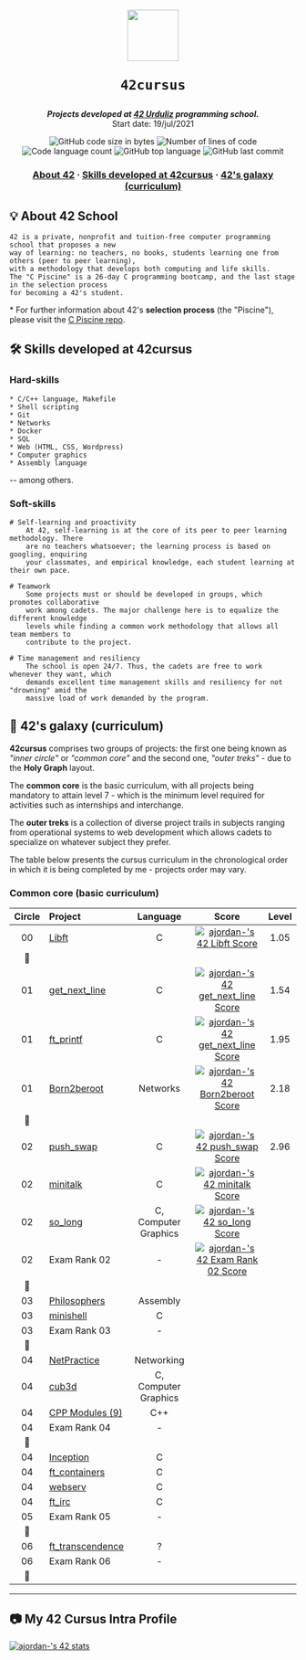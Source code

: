 <h1 align="center">
  <img  width="90" src="https://user-images.githubusercontent.com/19689770/129336866-169b0dc7-ea41-47d4-b50a-d466508031af.png">
  
	42cursus
</h1>

<p align="center">
	<b><i>Projects developed at <a href="https://www.42urduliz.com/">42 Urduliz</a> programming school.</i></b><br>
	Start date: 19/jul/2021
</p>

<p align="center">
	<img alt="GitHub code size in bytes" src="https://img.shields.io/github/languages/code-size/surfi89/42cursus?color=lightblue" />
	<img alt="Number of lines of code" src="https://img.shields.io/tokei/lines/github/surfi89/42cursus?color=yellowgreen" />
	<img alt="Code language count" src="https://img.shields.io/github/languages/count/surfi89/42cursus?color=yellow" />
	<img alt="GitHub top language" src="https://img.shields.io/github/languages/top/surfi89/42cursus?color=blue" />
	<img alt="GitHub last commit" src="https://img.shields.io/github/last-commit/surfi89/42cursus?color=green" />
</p>

<h3 align="center">
	<a href="#%EF%B8%8F-about-42">About 42</a>
	<span> · </span>
	<a href="#%EF%B8%8F-skills-developed-at-42cursus">Skills developed at 42cursus</a>
	<span> · </span>
	<a href="#-42s-galaxy-curriculum">42's galaxy (curriculum)</a>
</h3>

## 💡 About 42 School

	42 is a private, nonprofit and tuition-free computer programming school that proposes a new
	way of learning: no teachers, no books, students learning one from others (peer to peer learning),
	with a methodology that develops both computing and life skills.
	The "C Piscine" is a 26-day C programming bootcamp, and the last stage in the selection process
	for becoming a 42's student.

\* For further information about 42's **selection process** (the "Piscine"), please visit the [C Piscine repo](https://github.com/surfi89/42piscine).

## 🛠️ Skills developed at 42cursus

### Hard-skills

	* C/C++ language, Makefile
	* Shell scripting
	* Git
	* Networks
	* Docker
	* SQL
	* Web (HTML, CSS, Wordpress)
	* Computer graphics
	* Assembly language

-- among others.

### Soft-skills

	# Self-learning and proactivity
		At 42, self-learning is at the core of its peer to peer learning methodology. There
		are no teachers whatsoever; the learning process is based on googling, enquiring
		your classmates, and empirical knowledge, each student learning at their own pace.

	# Teamwork
		Some projects must or should be developed in groups, which promotes collaborative
		work among cadets. The major challenge here is to equalize the different knowledge
		levels while finding a common work methodology that allows all team members to
		contribute to the project.

	# Time management and resiliency
		The school is open 24/7. Thus, the cadets are free to work whenever they want, which
		demands excellent time management skills and resiliency for not "drowning" amid the
		massive load of work demanded by the program.

## 🌌 42's galaxy (curriculum)

**42cursus** comprises two groups of projects: the first one being known as _"inner circle"_ or _"common core"_ and the second one, _"outer treks"_ - due to the **Holy Graph** layout.

The **common core** is the basic curriculum, with all projects being mandatory to attain level 7 - which is the minimum level required for activities such as internships and interchange.

The **outer treks** is a collection of diverse project trails in subjects ranging from operational systems to web development which allows cadets to specialize on whatever subject they prefer.

The table below presents the cursus curriculum in the chronological order in which it is being completed by me - projects order may vary.

### Common core (basic curriculum)

| Circle | Project                                                      |  Language  |                            Score                              |  Level   |
| :----: | :----------------------------------------------------------- | :--------: | :-----------------------------------------------------------: | :------: |
|00	 |[Libft](https://github.com/surfi89/lift/)		        |C	     | [![ajordan-'s 42 Libft Score](https://badge42.vercel.app/api/v2/cl2x5uevu002109jwhuo9pmin/project/2254838)](https://github.com/JaeSeoKim/badge42) | 1.05      |
|:dizzy:|						                |	     |						                     |          |
|01	 |[get_next_line](https://github.com/Surfi89/get_next_line)	|C	     | [![ajordan-'s 42 get_next_line Score](https://badge42.vercel.app/api/v2/cl2x5uevu002109jwhuo9pmin/project/2292011)](https://github.com/JaeSeoKim/badge42) | 1.54	 |
|01	 |[ft_printf](https://github.com/Surfi89/ft_printf)		|C	     | [![ajordan-'s 42 get_next_line Score](https://badge42.vercel.app/api/v2/cl2x5uevu002109jwhuo9pmin/project/2292011)](https://github.com/JaeSeoKim/badge42)| 1.95	|
|01	 |[Born2beroot](https://github.com/Surfi89/Born2beroot)		|Networks    | [![ajordan-'s 42 Born2beroot Score](https://badge42.vercel.app/api/v2/cl2x5uevu002109jwhuo9pmin/project/2338109)](https://github.com/JaeSeoKim/badge42)      | 2.18		|
|:dizzy:|								|	     |							             |		 |
|02	 |[push_swap](https://github.com/Surfi89/push_swap)		|C	     | [![ajordan-'s 42 push_swap Score](https://badge42.vercel.app/api/v2/cl2x5uevu002109jwhuo9pmin/project/2380373)](https://github.com/JaeSeoKim/badge42)| 2.96  |
|02	 |[minitalk]()							|C	| [![ajordan-'s 42 minitalk Score](https://badge42.vercel.app/api/v2/cl2x5uevu002109jwhuo9pmin/project/2499061)](https://github.com/JaeSeoKim/badge42)						     |		 |
|02	 |[so_long]()							|C, Computer Graphics	| [![ajordan-'s 42 so_long Score](https://badge42.vercel.app/api/v2/cl2x5uevu002109jwhuo9pmin/project/2583960)](https://github.com/JaeSeoKim/badge42)						     |		 |
|02	 |Exam Rank 02							|-	| [![ajordan-'s 42 Exam Rank 02 Score](https://badge42.vercel.app/api/v2/cl2x5uevu002109jwhuo9pmin/project/2370781)](https://github.com/JaeSeoKim/badge42)	|	 |
|:dizzy:|								|			|						     |		 |
|03	 |[Philosophers]()						|Assembly		|						     |		 |
|03	 |[minishell]()							|C			|						     |		 |
|03	 |Exam Rank 03							|-			|						     |		 |
|:dizzy:|								|		        |						     |		 |
|04	 |[NetPractice]()						|Networking		|						     |		 |
|04	 |[cub3d]()							|C, Computer Graphics	|						     |		 |
|04	 |[CPP Modules (9)]()						|C++			|						     |		 |
|04	 |Exam Rank 04							|-			|						     |		 |
|:dizzy:|								|			|						     |		 |
|04	 |[Inception]()							|C			|						     |		 |
|04	 |[ft_containers]()						|C			|						     |		 |
|04	 |[webserv]()							|C			|						     |		 |
|04	 |[ft_irc]()							|C			|						     |		 |
|05	 |Exam Rank 05							|-			|						     |		 |
|:dizzy:|								|			|						     |		 |
|06	 |[ft_transcendence]()						|?			|						     |		 |
|06	 |Exam Rank 06							|-			|						     |		 |
|:dizzy:|								|			|						     |		 |

------

## :camera: My 42 Cursus Intra Profile

[![ajordan-'s 42 stats](https://badge42.vercel.app/api/v2/cl2x5uevu002109jwhuo9pmin/stats?cursusId=21&coalitionId=173)](https://github.com/JaeSeoKim/badge42)

